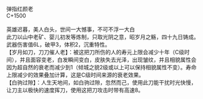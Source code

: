 <title>弹指红颜老</title>
<meta name="GENERATOR" content="WinCHM">
<meta http-equiv="Content-Type" content="text/html; charset=gb2312">
<br>弹指红颜老
<br>C+1500
<br>
<br>英雄迟暮，美人白头，世间一大憾事，不可不浮一大白
<br>此刀以山中老矿、婴儿初发等炼制，只取光阴之意，昭岁月之觞，四十九日铸成。
<br>武器伤害值6L，破甲3，体积2，沉重特性。
<br>【岁月如刀，刀刀催人老】：被这把刀所伤的人的寿元上限会减少十年（C级时间），并且面容变老，白发瞬间变白，皮肤失去光泽，出现皱纹，并且相貌属性会因为超自然的衰老而减少到1（倾城之貌2级或以上可以保持相貌属性不变）。寿命上限减少的效果叠加计算，这是C级时间来源的衰老效果。
<br>【白驹过隙】：人生天地间，如白驹过隙，忽然而己，使用此刀能干扰时光快慢，让刀主以极快的速度挥刀，使用这把刀攻击时带有高速8。